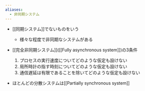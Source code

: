 ```yaml
---
aliases:
  - 非同期システム
---
```

- [[同期システム]]でないものをいう
	- 様々な程度で非同期なシステムがある
- [[完全非同期システム]]([[Fully asynchronous system]])の3条件
	1. プロセスの実行速度についてどのような仮定も設けない
	2. 局所時計の指す時刻についてどのような仮定も設けない
	3. 通信遅延は有限であることを除いてどのような仮定も設けない

- ほとんどの分散システムは[[Partially synchronous system]]